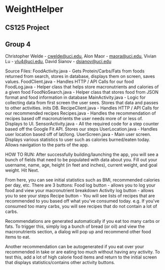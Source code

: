 # WeightHelper
## CS125 Project

## Group 4 
Christopher Welde - cwelde@uci.edu, Alon Maor - maora@uci.edu, Vivian Lu - vlu4@uci.edu, David Sianov - dsianov@uci.edu 

Source Files:
FoodActivity.java - Gets Protein/Carbs/Fats from foods returned from search, stores in database, displays them on screen, saves values.
FoodClient.java - Handles HTTP / API Calls for our food
FoodLog.java - Helper class that helps store macronutrients and calories of a given food
FoodNoSearch.java - Helper class that stores food from JSON format and food information in database
MainActivity.java - Logic for collecting data from first screen the user sees. Stores that data and passes to other activities. inits DB.
RecipeClient.java - Handles HTTP / API Calls for our recommended recipes
Recipes.java - Handles the recommendation of recipes based off macronutrients the user needs more of or less of. Displays to UI.
SensorActivity.java - All the required code for a step counter based off the Google Fit API. Stores our steps
UserLocation.java - Handles user location based off of lat/long.
UserScreen.java - Main user screen. Displays various statistics to user such as calories burned/eaten today. Allows navigation to the 
parts of the app.


HOW TO RUN:
After successfully building/launching the app, you will see a bunch of fields that need to be populated with data about you.
Fill out your username, name, age, height (in feet and inches), current weight, and goal weight. Hit Next.

From here, you can see initial statistics such as BMI, recommended calories per day, etc. There are 3 buttons:
Food log button - allows you to log your food and view your macronutrient breakdown
Activity log button - allows you to see your steps 
Recipe button - You will see lists of recipes that are recommended to you based off what you've consumed today. e.g. If you've consumed
too many carbs, you will see recipes that do not contain a lot of carbs.

Recommendations are generated automatically if you eat too many carbs or fats. To trigger this, simply log a bunch of bread (or oil) and view
the macronutrients section, a dialog will pop up and recommend other food items to eat.

Another recommendation can be autogenerated if you eat over your recommended in take or are eating too much without having any activity.
To test this, add a lot of high calorie food items and return to the initial screen that displays statistics/contains other activity buttons.


